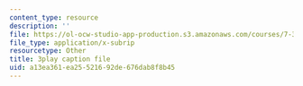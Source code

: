```yaml
---
content_type: resource
description: ''
file: https://ol-ocw-studio-app-production.s3.amazonaws.com/courses/7-341-the-microbiome-and-drug-delivery-cross-species-communication-in-health-and-disease-spring-2018/a13ea361ea25521692de676dab8f8b45_blD8f7MOhFQ.vtt
file_type: application/x-subrip
resourcetype: Other
title: 3play caption file
uid: a13ea361-ea25-5216-92de-676dab8f8b45
---
```

